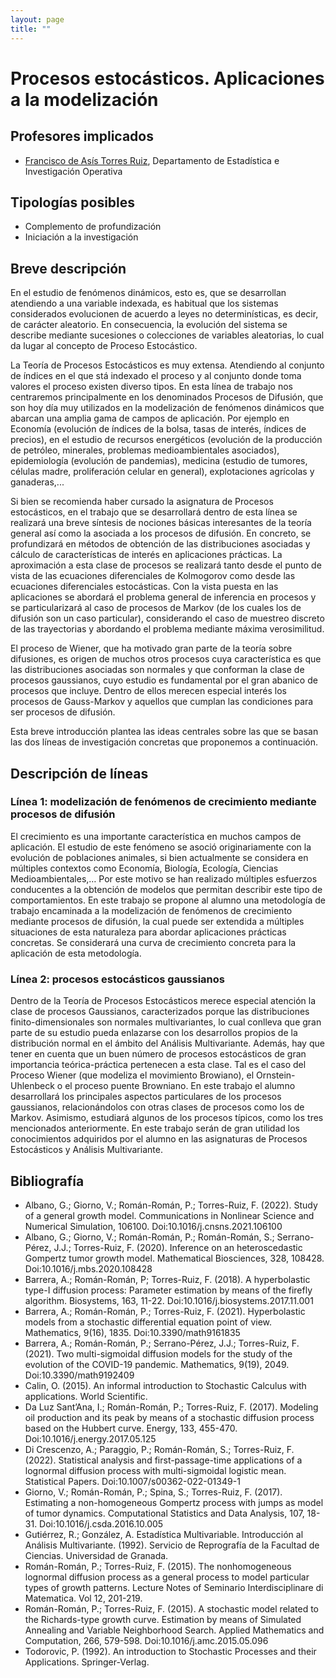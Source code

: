 ```yaml
---
layout: page
title: ""
---
```

# Procesos estocásticos. Aplicaciones a la modelización

## Profesores implicados

-  [Francisco de Asís Torres Ruiz](http://wpd.ugr.es/~fdeasis/wordpress/), Departamento de Estadística e Investigación Operativa

## Tipologías posibles

- Complemento de profundización
- Iniciación a la investigación

## Breve descripción

En el estudio de fenómenos dinámicos, esto es, que se desarrollan atendiendo a una variable indexada, es habitual que los sistemas considerados evolucionen de acuerdo a leyes no determinísticas, es decir, de carácter aleatorio.
En consecuencia, la evolución del sistema se describe mediante sucesiones o colecciones de variables aleatorias, lo cual
da lugar al concepto de Proceso Estocástico. 

La Teoría de Procesos Estocásticos es muy extensa. Atendiendo al conjunto de índices en el que stá indexado el proceso y
al conjunto donde toma valores el proceso existen diverso tipos. En esta línea de trabajo nos centraremos 
principalmente en los denominados Procesos de Difusión, que son hoy día muy utilizados en la modelización
de fenómenos dinámicos que abarcan una amplia gama de campos de aplicación. Por ejemplo en Economía (evolución de 
índices de la bolsa, tasas de interés, índices de precios), en el estudio de recursos energéticos (evolución
de la producción de petróleo, minerales, problemas medioambientales asociados), epidemiología (evolución de
pandemias), medicina (estudio de tumores, células madre, proliferación celular en general), 
explotaciones agrícolas y ganaderas,...

Si bien se recomienda haber cursado la asignatura de Procesos estocásticos, en el trabajo que se desarrollará dentro de esta línea 
se realizará una breve síntesis de nociones básicas interesantes de la teoría general así como la asociada 
a los procesos de difusión. En concreto, se profundizará en métodos de obtención de las distribuciones asociadas y 
cálculo de características de interés en aplicaciones prácticas. La aproximación a esta clase de procesos 
se realizará tanto desde el punto de vista de las ecuaciones diferenciales de Kolmogorov como desde las 
ecuaciones diferenciales estocásticas. Con la vista puesta en las aplicaciones se abordará el problema 
general de inferencia en procesos y se particularizará al caso de procesos de Markov (de los cuales los de difusión son
un caso particular), considerando el caso de muestreo discreto de las trayectorias y abordando el problema mediante máxima 
verosimilitud. 

El proceso de Wiener, que ha motivado gran parte de la teoría sobre difusiones, es origen de muchos otros
procesos cuya característica es que las distribuciones asociadas son normales y que conforman la clase de 
procesos gaussianos, cuyo estudio es fundamental por el gran abanico de procesos que incluye. Dentro de ellos
merecen especial interés los procesos de Gauss-Markov y aquellos que cumplan las condiciones para 
ser procesos de difusión. 

Esta breve introducción plantea las ideas centrales sobre las que se basan las dos líneas de investigación concretas que proponemos 
a continuación.


## Descripción de líneas

### Línea 1: modelización de fenómenos de crecimiento mediante procesos de difusión

El crecimiento es una importante característica en muchos campos de
aplicación. El estudio de este fenómeno se asoció originariamente con
la evolución de poblaciones animales, si bien actualmente  se considera
en múltiples contextos como Economía, Biología, Ecología, Ciencias
Medioambientales,… Por este motivo se han realizado múltiples
esfuerzos conducentes a la obtención de modelos que permitan describir
este tipo de comportamientos. En este trabajo se propone al alumno una
metodología de trabajo encaminada a la modelización de fenómenos de
crecimiento mediante procesos de difusión, la cual puede ser extendida
a múltiples situaciones de esta naturaleza para abordar aplicaciones
prácticas concretas. Se considerará una curva de crecimiento concreta
para la aplicación de esta metodología.

### Línea 2: procesos estocásticos gaussianos

Dentro de la Teoría de Procesos Estocásticos merece especial atención
la clase de procesos Gaussianos, caracterizados porque las
distribuciones finito-dimensionales son normales multivariantes, lo cual
conlleva que gran parte de su estudio pueda enlazarse con los
desarrollos propios de la distribución normal en el ámbito del
Análisis Multivariante. Además, hay que tener en cuenta que un buen
número de procesos estocásticos de gran importancia teórica-práctica
pertenecen a esta clase. Tal es el caso del Proceso Wiener (que modeliza
el movimiento Browiano), el Ornstein-Uhlenbeck o el proceso puente
Browniano. En este trabajo el alumno desarrollará los principales
aspectos particulares de los procesos gaussianos, relacionándolos con
otras clases de procesos como los de Markov. Asimismo, estudiará
algunos de los procesos típicos, como los tres mencionados
anteriormente. En este trabajo serán de gran utilidad los conocimientos
adquiridos por el alumno en las asignaturas de Procesos Estocásticos y
Análisis Multivariante.

## Bibliografía

- Albano, G.; Giorno, V.; Román-Román, P.; Torres-Ruiz, F. (2022). Study of a general growth model. Communications in Nonlinear Science and Numerical Simulation, 106100. Doi:10.1016/j.cnsns.2021.106100
- Albano, G.; Giorno, V.; Román-Román, P.; Román-Román, S.; Serrano-Pérez, J.J.; Torres-Ruiz, F. (2020). Inference on an heteroscedastic Gompertz tumor growth model. Mathematical Biosciences, 328, 108428. Doi:10.1016/j.mbs.2020.108428
- Barrera, A.; Román-Román, P; Torres-Ruiz, F. (2018). A hyperbolastic type-I diffusion process: Parameter estimation by means of the firefly algorithm. Biosystems, 163, 11-22. Doi:10.1016/j.biosystems.2017.11.001
- Barrera, A.; Román-Román, P.; Torres-Ruiz, F. (2021). Hyperbolastic models from a stochastic differential equation point of view. Mathematics, 9(16), 1835. Doi:10.3390/math9161835
- Barrera, A.; Román-Román, P.; Serrano-Pérez, J.J.; Torres-Ruiz, F. (2021). Two multi-sigmoidal diffusion models for the study of the evolution of the COVID-19 pandemic. Mathematics, 9(19), 2049. Doi:10.3390/math9192409
- Calin, O. (2015). An informal introduction to Stochastic Calculus with applications. World Scientific.
- Da Luz Sant’Ana, I.; Román-Román, P.; Torres-Ruiz, F. (2017). Modeling oil production and its peak by means of a stochastic diffusion process based on the Hubbert curve. Energy, 133, 455-470. Doi:10.1016/j.energy.2017.05.125
- Di Crescenzo, A.; Paraggio, P.; Román-Román, S.; Torres-Ruiz, F. (2022). Statistical analysis and first-passage-time applications of a lognormal diffusion process with multi-sigmoidal logistic mean. Statistical Papers. Doi:10.1007/s00362-022-01349-1
- Giorno, V.; Román-Román, P.; Spina, S.; Torres-Ruiz, F. (2017). Estimating a non-homogeneous Gompertz process with jumps as model of tumor dynamics. Computational Statistics and Data Analysis, 107, 18-31. Doi:10.1016/j.csda.2016.10.005
- Gutiérrez, R.; González, A. Estadística Multivariable. Introducción al Análisis Multivariante. (1992). Servicio de Reprografía de la Facultad de Ciencias. Universidad de Granada.
- Román-Román, P.; Torres-Ruiz, F. (2015). The nonhomogeneous lognormal diffusion process as a general process to model particular types of growth patterns. Lecture Notes of Seminario Interdisciplinare di Matematica. Vol 12, 201-219.     
- Román-Román, P.; Torres-Ruiz, F. (2015). A stochastic model related to the Richards-type growth curve. Estimation by means of Simulated Annealing and Variable Neighborhood Search. Applied Mathematics and Computation, 266, 579-598. Doi:10.1016/j.amc.2015.05.096
- Todorovic, P. (1992). An introduction to Stochastic Processes and their Applications. Springer-Verlag.

